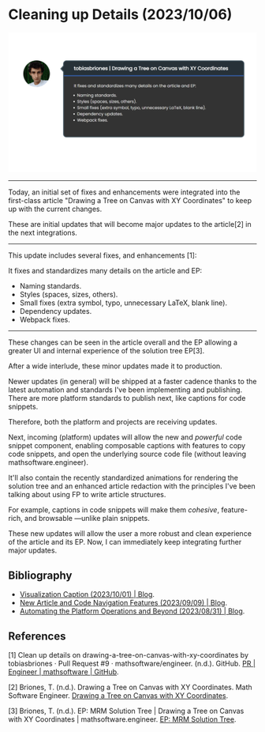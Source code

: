 <!-- Copyright (c) 2023 Tobias Briones. All rights reserved. -->
<!-- SPDX-License-Identifier: CC-BY-4.0 -->
<!-- This file is part of https://github.com/tobiasbriones/blog -->

# Cleaning up Details (2023/10/06)

![Cleaning up Details (2023/10/06)](cleaning-up-details-2023-10-06.png)

---

Today, an initial set of fixes and enhancements were integrated into the
first-class article "Drawing a Tree on Canvas with XY Coordinates" to keep up
with the current changes.

These are initial updates that will become major updates to the article[2]
in the next integrations.

---

This update includes several fixes, and enhancements [1]:

It fixes and standardizes many details on the article and EP:

- Naming standards.
- Styles (spaces, sizes, others).
- Small fixes (extra symbol, typo, unnecessary LaTeX, blank line).
- Dependency updates.
- Webpack fixes.

---

These changes can be seen in the article overall and the EP allowing a greater
UI and internal experience of the solution tree EP[3].

After a wide interlude, these minor updates made it to production.

Newer updates (in general) will be shipped at a faster cadence thanks to the
latest automation and standards I've been implementing and publishing. There are
more platform standards to publish next, like captions for code snippets.

Therefore, both the platform and projects are receiving updates.

Next, incoming (platform) updates will allow the new and *powerful*
code snippet component, enabling composable captions with features to copy code
snippets, and open the underlying source code file (without leaving
mathsoftware.engineer).

It'll also contain the recently standardized animations for rendering the
solution tree and an enhanced article redaction with the principles I've been
talking about using FP to write article structures.

For example, captions in code snippets will make them *cohesive*, feature-rich,
and browsable —unlike plain snippets.

These new updates will allow the user a more robust and clean experience of the
article and its EP. Now, I can immediately keep integrating further major
updates.

## Bibliography

- [Visualization Caption (2023/10/01) \| Blog](/visualization-caption-2023-10-01).
- [New Article and Code Navigation Features (2023/09/09) \| Blog](/new-article-and-code-navigation-features-2023-09-09).
- [Automating the Platform Operations and Beyond (2023/08/31) \| Blog](/automating-the-platform-operations-and-beyond-2023-08-31).

## References

[1] Clean up details on drawing-a-tree-on-canvas-with-xy-coordinates by
tobiasbriones · Pull Request #9 · mathsoftware/engineer. (n.d.). GitHub.
[PR \| Engineer \| mathsoftware \| GitHub](https://github.com/mathsoftware/engineer/pull/9).

[2] Briones, T. (n.d.). Drawing a Tree on Canvas with XY Coordinates. Math
Software Engineer.
[Drawing a Tree on Canvas with XY Coordinates](https://mathsoftware.engineer/drawing-a-tree-on-canvas-with-xy-coordinates).

[3] Briones, T. (n.d.). EP: MRM Solution Tree | Drawing a Tree on Canvas with XY
Coordinates | mathsoftware.engineer. 
[EP: MRM Solution Tree](https://mathsoftware.engineer/drawing-a-tree-on-canvas-with-xy-coordinates/mrm-solution-tree---ep/app).

